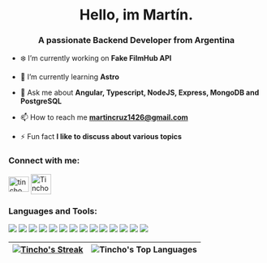<h1 align="center">Hello, im Martín.</h1>
<h3 align="center">A passionate Backend Developer from Argentina</h3>

- ❄️ I’m currently working on **Fake FilmHub API**

- 🌱 I’m currently learning **Astro**

- 💬 Ask me about **Angular, Typescript, NodeJS, Express, MongoDB and PostgreSQL**

- 📫 How to reach me **martincruz1426@gmail.com**

- ⚡ Fun fact **I like to discuss about various topics**

<h3 align="left">Connect with me:</h3>
<p align="left">
<a href="https://twitter.com/tincho_dev" target="blank"><img align="center" src="https://raw.githubusercontent.com/rahuldkjain/github-profile-readme-generator/master/src/images/icons/Social/twitter.svg" alt="tincho_dev" height="30" width="40"/></a>
<a href="https://discord.com/users/852752507053801483" target="blank"><img height="40" width="40" align="center" src="https://raw.githubusercontent.com/rahuldkjain/github-profile-readme-generator/master/src/images/icons/Social/discord.svg" alt="Tincho"/></a>
</p>

<h3 align="left">Languages and Tools:</h3>

<a href="https://www.w3.org/html/" target="_blank"><img src="https://skillicons.dev/icons?i=html"></a>
<a href="https://www.w3schools.com/css/" target="_blank"><img src="https://skillicons.dev/icons?i=css"></a>
<a href="https://getbootstrap.com" target="_blank"><img src="https://skillicons.dev/icons?i=bootstrap"></a>
<a href="https://tailwindcss.com/" target="_blank"><img src="https://skillicons.dev/icons?i=tailwind"></a>
<a href="https://developer.mozilla.org/en-US/docs/Web/JavaScript" target="_blank"><img src="https://skillicons.dev/icons?i=js"></a>
<a href="https://www.typescriptlang.org/" target="_blank"><img src="https://skillicons.dev/icons?i=ts"></a>
<a href="https://angular.dev" target="_blank"><img src="https://skillicons.dev/icons?i=angular"></a>
<a href="https://nodejs.org" target="_blank"><img src="https://skillicons.dev/icons?i=nodejs"></a>
<a href="https://expressjs.com" target="_blank"><img src="https://skillicons.dev/icons?i=express"></a>
<a href="https://www.mongodb.com/" target="_blank"><img src="https://skillicons.dev/icons?i=mongodb"></a>
<a href="https://www.postgresql.org/" target="_blank"><img src="https://skillicons.dev/icons?i=postgresql"></a>
<a href="https://www.docker.com/" target="_blank"><img src="https://skillicons.dev/icons?i=docker"></a>
<a href="https://jestjs.io/" target="_blank"><img src="https://skillicons.dev/icons?i=jest"></a>
<a href="https://git-scm.com/" target="_blank"><img src="https://skillicons.dev/icons?i=git"></a>

| [![Tincho's Streak](https://github-readme-streak-stats.herokuapp.com?user=Martinchx&theme=tokyonight&hide_border=true)](https://git.io/streak-stats) | ![Tincho's Top Languages](https://github-readme-stats.vercel.app/api/top-langs/?username=martinchx&theme=tokyonight&show_icons=true&hide_border=true&layout=compact) |
| ------------- | ------------- |
